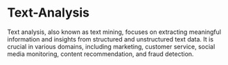 # Text-Analysis
Text analysis, also known as text mining, focuses on extracting meaningful information and insights from structured and unstructured text data. It is crucial in various domains, including marketing, customer service, social media monitoring, content recommendation, and fraud detection.
